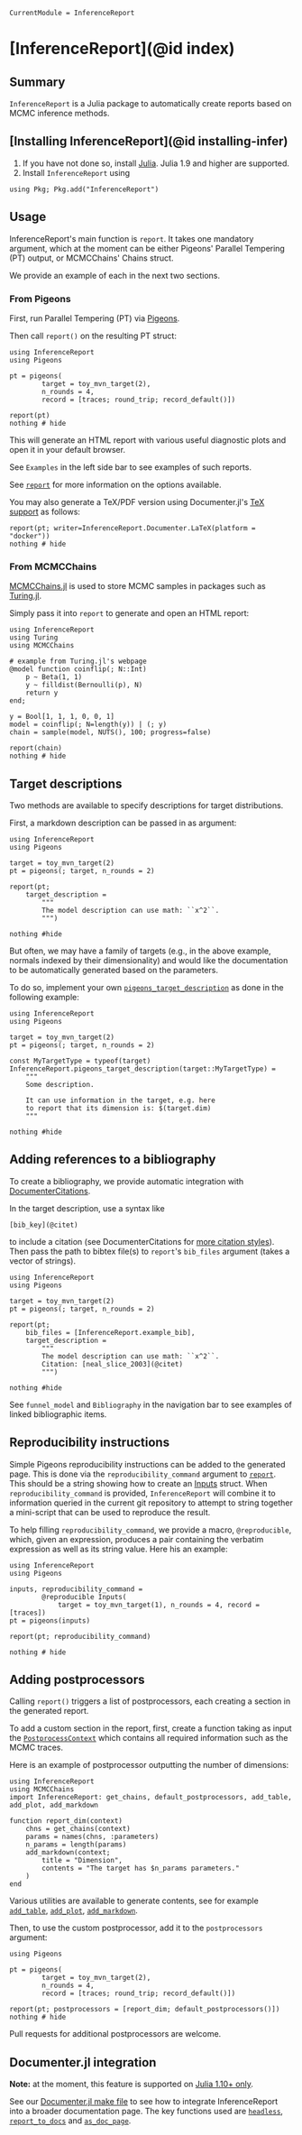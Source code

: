 ```@meta
CurrentModule = InferenceReport
```

# [InferenceReport](@id index)

## Summary

`InferenceReport` is a Julia package to automatically create reports based on MCMC inference methods. 


## [Installing InferenceReport](@id installing-infer)

1. If you have not done so, install [Julia](https://julialang.org/downloads/). Julia 1.9 and higher are supported. 
2. Install `InferenceReport` using

```
using Pkg; Pkg.add("InferenceReport")
```


## Usage

InferenceReport's main function is `report`. It takes one 
mandatory argument, which at the moment can be either Pigeons' 
Parallel Tempering (PT) output, or MCMCChains' Chains struct. 

We provide an example of each in the next two sections. 


### From Pigeons

First, run Parallel Tempering (PT) via [Pigeons](https://pigeons.run/dev/). 

Then call `report()` on the resulting PT struct:

```@example pigeons
using InferenceReport
using Pigeons 

pt = pigeons(
        target = toy_mvn_target(2), 
        n_rounds = 4,
        record = [traces; round_trip; record_default()])

report(pt) 
nothing # hide
```

This will generate an HTML report with various useful diagnostic 
plots and open it in your default browser. 

See `Examples` in the left side bar to see examples of such reports. 

See [`report`](@ref) for more information on the options available. 

You may also generate a TeX/PDF version using 
Documenter.jl's [TeX support](https://documenter.juliadocs.org/stable/man/other-formats/) 
as follows:

```@example pigeons
report(pt; writer=InferenceReport.Documenter.LaTeX(platform = "docker")) 
nothing # hide
```


### From MCMCChains 

[MCMCChains.jl](https://github.com/TuringLang/MCMCChains.jl) is used 
to store MCMC samples in packages such as [Turing.jl](https://github.com/TuringLang/Turing.jl). 

Simply pass it into `report` to generate and open an HTML report:

```@example turing
using InferenceReport
using Turing 
using MCMCChains

# example from Turing.jl's webpage
@model function coinflip(; N::Int)
    p ~ Beta(1, 1)
    y ~ filldist(Bernoulli(p), N)
    return y
end;

y = Bool[1, 1, 1, 0, 0, 1]
model = coinflip(; N=length(y)) | (; y)
chain = sample(model, NUTS(), 100; progress=false)

report(chain) 
nothing # hide
```

## Target descriptions 

Two methods are available to specify descriptions for target 
distributions. 

First, a markdown description can be passed in as argument:

```@example descriptions
using InferenceReport
using Pigeons

target = toy_mvn_target(2)
pt = pigeons(; target, n_rounds = 2)

report(pt; 
    target_description = 
        """
        The model description can use math: ``x^2``. 
        """)

nothing #hide
```

But often, we may have a family of targets (e.g., in the above 
example, normals 
indexed by their dimensionality) and would like the 
documentation to be automatically generated based on the parameters. 

To do so, implement your own [`pigeons_target_description`](@ref) 
as done in the following example:

```@example descriptions
using InferenceReport
using Pigeons

target = toy_mvn_target(2)
pt = pigeons(; target, n_rounds = 2)

const MyTargetType = typeof(target)
InferenceReport.pigeons_target_description(target::MyTargetType) = 
    """
    Some description. 

    It can use information in the target, e.g. here 
    to report that its dimension is: $(target.dim)
    """

nothing #hide
```


## Adding references to a bibliography

To create a bibliography, we provide automatic integration with 
[DocumenterCitations](https://juliadocs.org/DocumenterCitations.jl/stable/). 

In the target description, use a syntax like 
```
[bib_key](@citet)
```
to include a citation (see DocumenterCitations for 
[more citation styles](https://juliadocs.org/DocumenterCitations.jl/stable/gallery/)). 
Then pass the path to bibtex file(s) to 
`report`'s  `bib_files` argument (takes a vector of strings). 

```@example bib
using InferenceReport
using Pigeons

target = toy_mvn_target(2)
pt = pigeons(; target, n_rounds = 2)

report(pt; 
    bib_files = [InferenceReport.example_bib],
    target_description = 
        """
        The model description can use math: ``x^2``.
        Citation: [neal_slice_2003](@citet)
        """)

nothing #hide
```

See `funnel_model` and `Bibliography` in the navigation bar to see examples 
of linked bibliographic 
items. 


## Reproducibility instructions 

Simple Pigeons reproducibility instructions can be added to the generated page. 
This is done via the `reproducibility_command` argument to [`report`](@ref). 
This should be a string showing how to create an 
[Inputs](https://pigeons.run/dev/reference/#Pigeons.Inputs) struct. 
When `reproducibility_command` is provided, `InferenceReport` will 
combine it to information queried in the current git repository to 
attempt to string together a mini-script that can be used to reproduce the 
result. 

To help filling `reproducibility_command`, we provide a macro, 
`@reproducible`, which, given an expression, 
produces a pair containing the verbatim expression as well as its string value. 
Here his an example:

```@example macro 
using InferenceReport
using Pigeons 

inputs, reproducibility_command = 
        @reproducible Inputs(
            target = toy_mvn_target(1), n_rounds = 4, record = [traces])
pt = pigeons(inputs)

report(pt; reproducibility_command) 

nothing # hide
```





## Adding postprocessors 

Calling `report()` triggers a list of postprocessors, each creating a section 
in the generated report. 

To add a custom section in the report, first, create a function taking 
as input the [`PostprocessContext`](@ref) which contains all 
required information such as the MCMC traces. 

Here is an example of postprocessor outputting the number of dimensions:

```@example custom
using InferenceReport
using MCMCChains
import InferenceReport: get_chains, default_postprocessors, add_table, add_plot, add_markdown

function report_dim(context) 
    chns = get_chains(context)
    params = names(chns, :parameters)
    n_params = length(params)
    add_markdown(context; 
        title = "Dimension", 
        contents = "The target has $n_params parameters."
    )
end
```

Various utilities are available to generate contents, 
see for example [`add_table`](@ref), [`add_plot`](@ref), [`add_markdown`](@ref).

Then, to use the custom postprocessor, add it to the 
`postprocessors` argument:

```@example custom
using Pigeons 

pt = pigeons(
        target = toy_mvn_target(2), 
        n_rounds = 4,
        record = [traces; round_trip; record_default()])

report(pt; postprocessors = [report_dim; default_postprocessors()]) 
nothing # hide
```

Pull requests for additional postprocessors are welcome. 


## Documenter.jl integration 

**Note:** at the moment, this feature is supported on [Julia 1.10+ only](https://github.com/Julia-Tempering/InferenceReport.jl/pull/25). 

See our [Documenter.jl make file](https://github.com/Julia-Tempering/InferenceReport.jl/blob/main/docs/make.jl) to see how to 
integrate InferenceReport into a broader documentation page. 
The key functions used are [`headless`](@ref), 
[`report_to_docs`](@ref) and 
[`as_doc_page`](@ref). 